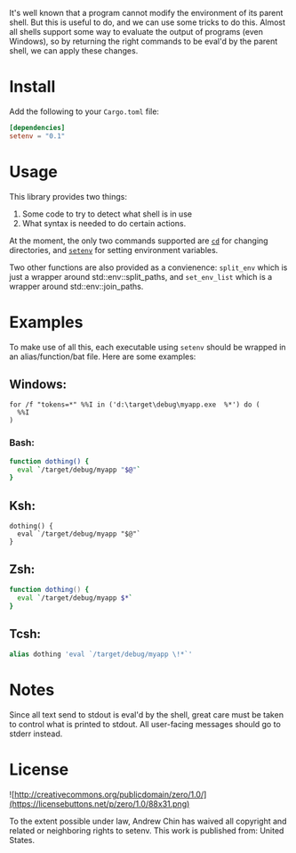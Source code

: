 It's well known that a program cannot modify the environment of its parent shell.
But this is useful to do, and we can use some tricks to do this.  Almost all shells support
some way to evaluate the output of programs (even Windows), so by returning the right commands
to be eval'd by the parent shell, we can apply these changes.
                                                                                               
# Install
                                                                                               
Add the following to your `Cargo.toml` file:
                                                                                               
```toml
[dependencies]
setenv = "0.1"
```
                                                                                               
# Usage
                                                                                               
This library provides two things:
                                                                                               
1. Some code to try to detect what shell is in use
2. What syntax is needed to do certain actions.
                                                                                               
At the moment, the only two commands supported are [`cd`] for changing directories, and
[`setenv`] for setting environment variables.
                                                                                               
Two other functions are also provided as a convienence: `split_env` which is just a wrapper
around std::env::split_paths, and `set_env_list` which is a wrapper around
std::env::join_paths.
                                                                                               
# Examples
                                                                                               
To make use of all this, each executable using `setenv` should be wrapped in an
alias/function/bat file.  Here are some examples:
                                                                                               
## Windows:
                                                                                               
```batch
for /f "tokens=*" %%I in ('d:\target\debug\myapp.exe  %*') do (
  %%I
)
```
                                                                                               
### Bash:
                                                                                               
```bash
function dothing() {
  eval `/target/debug/myapp "$@"`
}
```
                                                                                               
## Ksh:
                                                                                               
```ksh
dothing() {
  eval `/target/debug/myapp "$@"`
}
```
                                                                                               
## Zsh:
                                                                                               
```zsh
function dothing() {
  eval `/target/debug/myapp $*`
}
```
                                                                                               
## Tcsh:
                                                                                               
```csh
alias dothing 'eval `/target/debug/myapp \!*`'
```
                                                                                               
# Notes
                                                                                               
Since all text send to stdout is eval'd by the shell, great care must be taken to control what
is printed to stdout.  All user-facing messages should go to stderr instead.


# License
![http://creativecommons.org/publicdomain/zero/1.0/](https://licensebuttons.net/p/zero/1.0/88x31.png)

To the extent possible under law, Andrew Chin has waived all copyright and related or neighboring rights to setenv. This work is published from: United States.
                                                                                               
[`cd`]: enum.Shell.html#method.cd
[`setenv`]: enum.Shell.html#method.setenv
